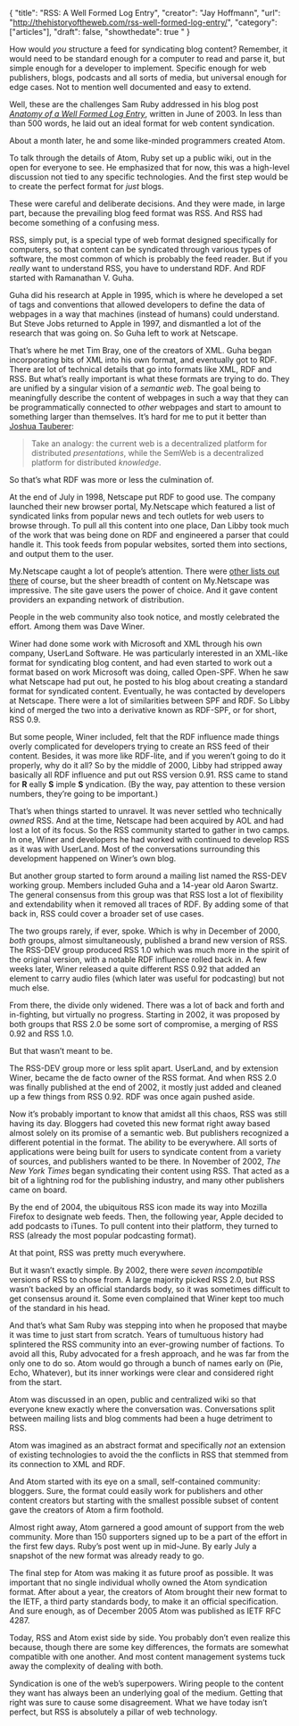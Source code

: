 {
  "title": "RSS: A Well Formed Log Entry",
  "creator": "Jay Hoffmann",
  "url": "http://thehistoryoftheweb.com/rss-well-formed-log-entry/",
  "category": ["articles"],
  "draft": false,
  "showthedate": true
  "
}

How would *you* structure a feed for syndicating blog content? Remember, it would need to be standard enough for a computer to read and parse it, but simple enough for a developer to implement. Specific enough for web publishers, blogs, podcasts and all sorts of media, but universal enough for edge cases. Not to mention well documented and easy to extend.

Well, these are the challenges Sam Ruby addressed in his blog post *[Anatomy of a Well Formed Log Entry](http://intertwingly.net/blog/2003/06/16/Anatomy-of-a-Well-Formed-Log-Entry)*, written in June of 2003. In less than than 500 words, he laid out an ideal format for web content syndication.

About a month later, he and some like-minded programmers created Atom.

To talk through the details of Atom, Ruby set up a public wiki, out in the open for everyone to see. He emphasized that for now, this was a high-level discussion not tied to any specific technologies. And the first step would be to create the perfect format for *just* blogs.

These were careful and deliberate decisions. And they were made, in large part, because the prevailing blog feed format was RSS. And RSS had become something of a confusing mess.

RSS, simply put, is a special type of web format designed specifically for computers, so that content can be syndicated through various types of software, the most common of which is probably the feed reader. But if you  *really* want to understand RSS, you have to understand RDF. And RDF started with Ramanathan V. Guha.

Guha did his research at Apple in 1995, which is where he developed a set of tags and conventions that allowed developers to define the data of webpages in a way that machines (instead of humans) could understand. But Steve Jobs returned to Apple in 1997, and dismantled a lot of the research that was going on. So Guha left to work at Netscape.

That’s where he met Tim Bray, one of the creators of XML. Guha began incorporating bits of XML into his own format, and eventually got to RDF. There are lot of technical details that go into formats like XML, RDF and RSS. But what’s really important is what these formats are trying to do. They are unified by a singular vision of a  *semantic web*. The goal being to meaningfully describe the content of webpages in such a way that they can be programmatically connected to *other* webpages and start to amount to something larger than themselves. It’s hard for me to put it better than [Joshua Tauberer](https://www.xml.com/pub/a/2001/01/24/rdf.html):

> Take an analogy: the current web is a decentralized platform for distributed *presentations*, while the SemWeb is a decentralized platform for distributed *knowledge*.  

So that’s what RDF was more or less the culmination of.

At the end of July in 1998, Netscape put RDF to good use. The company launched their new browser portal, My.Netscape which featured a list of syndicated links from popular news and tech outlets for web users to browse through. To pull all this content into one place, Dan Libby took much of the work that was being done on RDF and engineered a parser that could handle it. This took feeds from popular websites, sorted them into sections, and output them to the user.

My.Netscape caught a lot of people’s attention. There were [other lists out there](https://thehistoryoftheweb.com/how-we-searched-before-search/) of course, but the sheer breadth of content on My.Netscape was impressive. The site gave users the power of choice. And it gave content providers an expanding network of distribution.

People in the web community also took notice, and mostly celebrated the effort. Among them was Dave Winer.

Winer had done some work with Microsoft and XML through his own company, UserLand Software. He was particularly interested in an XML-like format for syndicating blog content, and had even started to work out a format based on work Microsoft was doing, called Open-SPF. When he saw what Netscape had put out, he posted to his blog about creating a standard format for syndicated content. Eventually, he was contacted by developers at Netscape. There were a lot of similarities between SPF and RDF. So Libby kind of merged the two into a derivative known as RDF-SPF, or for short, RSS 0.9.

But some people, Winer included, felt that the RDF influence made things overly complicated for developers trying to create an RSS feed of their content. Besides, it was more like RDF-lite, and if you weren’t going to do it properly, why do it all? So by the middle of 2000, Libby had stripped away basically all RDF influence and put out RSS version 0.91. RSS came to stand for **R** eally **S** imple **S** yndication. (By the way, pay attention to these version numbers, they’re going to be important.)

That’s when things started to unravel. It was never settled who technically  *owned* RSS.  And at the time, Netscape had been acquired by AOL and had lost a lot of its focus. So the RSS community started to gather in two camps. In one, Winer and developers he had worked with continued to develop RSS as it was with UserLand. Most of the conversations surrounding this development happened on Winer’s own blog.

But another group started to form around a mailing list named the RSS-DEV working group. Members included Guha and a 14-year old Aaron Swartz. The general consensus from this group was that RSS lost a lot of flexibility and extendability when it removed all traces of RDF. By adding some of that back in, RSS could cover a broader set of use cases.

The two groups rarely, if ever, spoke. Which is why in December of 2000,  *both* groups, almost simultaneously, published a brand new version of RSS. The RSS-DEV group produced RSS 1.0 which was much more in the spirit of the original version, with a notable RDF influence rolled back in. A few weeks later, Winer released a quite different RSS 0.92 that added an element to carry audio files (which later was useful for podcasting) but not much else.

From there, the divide only widened. There was a lot of back and forth and in-fighting, but virtually no progress. Starting in 2002, it was proposed by both groups that RSS 2.0 be some sort of compromise, a merging of RSS 0.92 and RSS 1.0.

But that wasn’t meant to be.

The RSS-DEV group more or less split apart. UserLand, and by extension Winer, became the de facto owner of the RSS format. And when RSS 2.0 was finally published at the end of 2002, it mostly just added and cleaned up a few things from RSS 0.92. RDF was once again pushed aside.

Now it’s probably important to know that amidst all this chaos, RSS was still having its day. Bloggers had coveted this new format right away based almost solely on its promise of a semantic web. But publishers recognized a different potential in the format. The ability to be everywhere. All sorts of applications were being built for users to syndicate content from a variety of sources, and publishers wanted to be there. In November of 2002, *The New York Times* began syndicating their content using RSS. That acted as a bit of a lightning rod for the publishing industry, and many other publishers came on board.

By the end of 2004, the ubiquitous RSS icon made its way into Mozilla Firefox to designate web feeds.  Then, the following year, Apple decided to add podcasts to iTunes. To pull content into their platform, they turned to RSS (already the most popular podcasting format).

At that point, RSS was pretty much everywhere.

But it wasn’t exactly simple. By 2002, there were  *seven incompatible* versions of RSS to chose from. A large majority picked RSS 2.0, but RSS wasn’t backed by an official standards body, so it was sometimes difficult to get consensus around it. Some even complained that Winer kept too much of the standard in his head.

And that’s what Sam Ruby was stepping into when he proposed that maybe it was time to just start from scratch. Years of tumultuous history had splintered the RSS community into an ever-growing number of factions. To avoid all this, Ruby advocated for a fresh approach, and he was far from the only one to do so. Atom would go through a bunch of names early on (Pie, Echo, Whatever), but its inner workings were clear and considered right from the start.

Atom was discussed in an open, public and centralized wiki so that everyone knew exactly where the conversation was. Conversations split between mailing lists and blog comments had been a huge detriment to RSS.

Atom was imagined as an abstract format and specifically  *not* an extension of existing technologies to avoid the the conflicts in RSS that stemmed from its connection to XML and RDF.

And Atom started with its eye on a small, self-contained community: bloggers. Sure, the format could easily work for publishers and other content creators but starting with the smallest possible subset of content gave the creators of Atom a firm foothold.

Almost right away, Atom garnered a good amount of support from the web community. More than 150 supporters signed up to be a part of the effort in the first few days. Ruby’s post went up in mid-June. By early July a snapshot of the new format was already ready to go.

The final step for Atom was making it as future proof as possible. It was important that no single individual wholly owned the Atom syndication format. After about a year, the creators of Atom brought their new format to the IETF, a third party standards body, to make it an official specification. And sure enough, as of December 2005 Atom was published as IETF RFC 4287.

Today, RSS and Atom exist side by side. You probably don’t even realize this because, though there are some key differences, the formats are somewhat compatible with one another. And most content management systems tuck away the complexity of dealing with both.

Syndication is one of the web’s superpowers. Wiring people to the content they want has always been an underlying goal of the medium. Getting that right was sure to cause some disagreement. What we have today isn’t perfect, but RSS is absolutely a pillar of web technology.